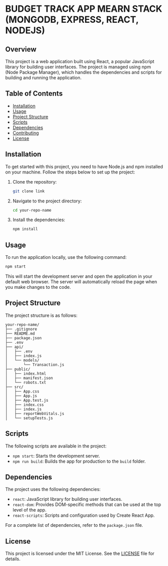 # BUDGET TRACK APP MEARN STACK (MONGODB, EXPRESS, REACT, NODEJS)

## Overview
This project is a web application built using React, a popular JavaScript library for building user interfaces. The project is managed using npm (Node Package Manager), which handles the dependencies and scripts for building and running the application.

## Table of Contents
- [Installation](#installation)
- [Usage](#usage)
- [Project Structure](#project-structure)
- [Scripts](#scripts)
- [Dependencies](#dependencies)
- [Contributing](#contributing)
- [License](#license)

## Installation
To get started with this project, you need to have Node.js and npm installed on your machine. Follow the steps below to set up the project:

1. Clone the repository:
    ```sh
    git clone link
    ```
2. Navigate to the project directory:
    ```sh
    cd your-repo-name
    ```
3. Install the dependencies:
    ```sh
    npm install
    ```

## Usage
To run the application locally, use the following command:
```sh
npm start
```	
This will start the development server and open the application in your default web browser.
The server will automatically reload the page when you make changes to the code.

## Project Structure
The project structure is as follows:
```
your-repo-name/
├── .gitignore
├── README.md
├── package.json
├── .env
├── api/
│   ├── .env
│   ├── index.js
│   └── models/
│       └── Transaction.js
├── public/
│   ├── index.html
│   ├── manifest.json
│   └── robots.txt
├── src/
│   ├── App.css
│   ├── App.js
│   ├── App.test.js
│   ├── index.css
│   ├── index.js
│   ├── reportWebVitals.js
│   └── setupTests.js
```

## Scripts
The following scripts are available in the project:

- `npm start`: Starts the development server.
- `npm run build`: Builds the app for production to the `build` folder.

## Dependencies
The project uses the following dependencies:

- `react`: JavaScript library for building user interfaces.
- `react-dom`: Provides DOM-specific methods that can be used at the top level of the app.
- `react-scripts`: Scripts and configuration used by Create React App.

For a complete list of dependencies, refer to the `package.json` file.

## License
This project is licensed under the MIT License. See the [LICENSE](LICENSE) file for details.